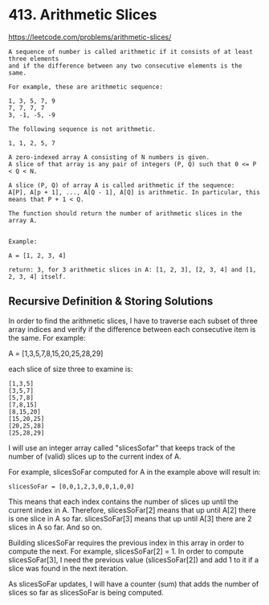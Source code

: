 # 413. Arithmetic Slices

https://leetcode.com/problems/arithmetic-slices/

```
A sequence of number is called arithmetic if it consists of at least three elements
and if the difference between any two consecutive elements is the same.

For example, these are arithmetic sequence:

1, 3, 5, 7, 9
7, 7, 7, 7
3, -1, -5, -9

The following sequence is not arithmetic.

1, 1, 2, 5, 7

A zero-indexed array A consisting of N numbers is given.
A slice of that array is any pair of integers (P, Q) such that 0 <= P < Q < N.

A slice (P, Q) of array A is called arithmetic if the sequence:
A[P], A[p + 1], ..., A[Q - 1], A[Q] is arithmetic. In particular, this means that P + 1 < Q.

The function should return the number of arithmetic slices in the array A.


Example:

A = [1, 2, 3, 4]

return: 3, for 3 arithmetic slices in A: [1, 2, 3], [2, 3, 4] and [1, 2, 3, 4] itself.

```

## Recursive Definition & Storing Solutions

In order to find the arithmetic slices, I have to traverse each subset of three array
indices and verify if the difference between each consecutive item is the same. For example:

A = [1,3,5,7,8,15,20,25,28,29]

each slice of size three to examine is:

```
[1,3,5]
[3,5,7]
[5,7,8]
[7,8,15]
[8,15,20]
[15,20,25]
[20,25,28]
[25,28,29]
```

I will use an integer array called "slicesSofar" that keeps track of the number of (valid) slices
up to the current index of A.

For example, slicesSoFar computed for A in the example above will result in:

```
slicesSoFar = [0,0,1,2,3,0,0,1,0,0]
```

This means that each index contains the number of slices up until the current index in A.
Therefore, slicesSoFar[2] means that up until A[2] there is one slice in A so far.
slicesSoFar[3] means that up until A[3] there are 2 slices in A so far.
And so on.

Building slicesSoFar requires the previous index in this array in order to compute the next.
For example, slicesSoFar[2] = 1.
In order to compute slicesSoFar[3], I need the previous value (slicesSoFar[2]) and add 1 to it
if a slice was found in the next iteration.

As slicesSoFar updates, I will have a counter (sum) that adds the number of slices so far
as slicesSoFar is being computed.